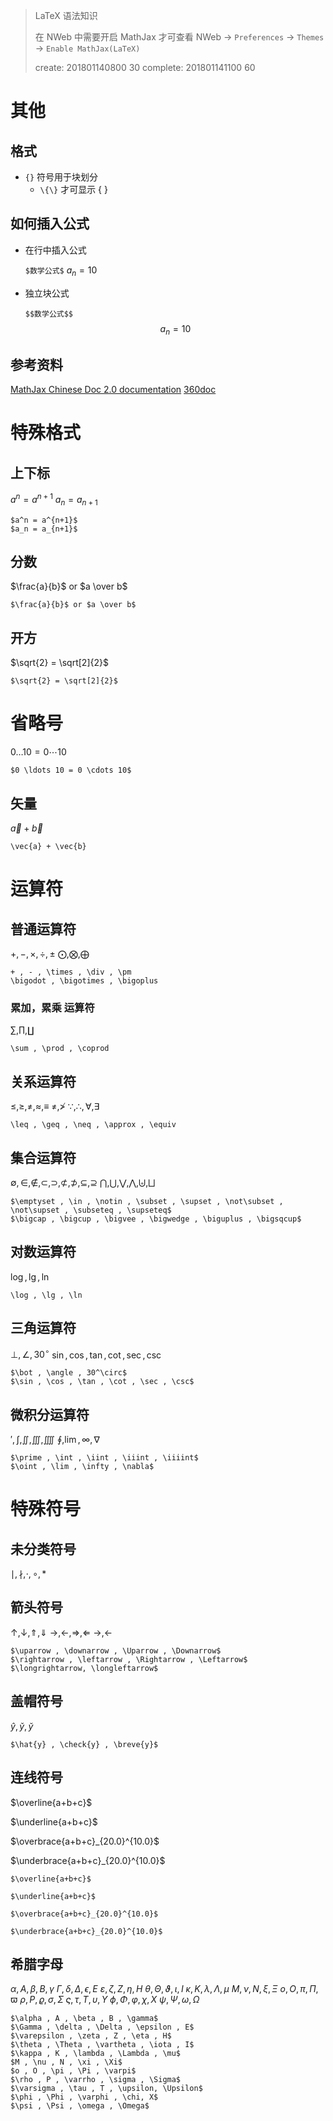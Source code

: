>LaTeX 语法知识
>
>在 NWeb 中需要开启 MathJax 才可查看
>NWeb -> `Preferences` -> `Themes` -> `Enable MathJax(LaTeX)`
>
>create: 201801140800 30
>complete: 201801141100 60
>

# 其他

## 格式

* `{}` 符号用于块划分
    * `\{\}` 才可显示 { }


## 如何插入公式

* 在行中插入公式

    `$数学公式$` 
    $a_n=10$

* 独立块公式
    
    `$$数学公式$$`
    $$a_n = 10$$

    
## 参考资料

[MathJax Chinese Doc 2.0 documentation](http://mathjax-chinese-doc.readthedocs.io/en/latest/start.html)
[360doc](http://www.360doc.com/content/14/0930/23/9482_413578190.shtml)

# 特殊格式

## 上下标


$a^n = a^{n+1}$
$a_n = a_{n+1}$

```
$a^n = a^{n+1}$
$a_n = a_{n+1}$
```

## 分数

$\frac{a}{b}$ or $a \over b$

```
$\frac{a}{b}$ or $a \over b$
```

## 开方

$\sqrt{2} = \sqrt[2]{2}$

```
$\sqrt{2} = \sqrt[2]{2}$
```

# 省略号

$0 \ldots 10 = 0 \cdots 10$

```
$0 \ldots 10 = 0 \cdots 10$
```

## 矢量

$\vec{a} + \vec{b}$

```
\vec{a} + \vec{b}
```

# 运算符

## 普通运算符

$+ , - , \times , \div , \pm$
$\bigodot , \bigotimes , \bigoplus$

```
+ , - , \times , \div , \pm
\bigodot , \bigotimes , \bigoplus
```

### 累加，累乘 运算符

$\sum , \prod , \coprod$

```
\sum , \prod , \coprod
```

## 关系运算符

$\leq , \geq , \neq , \approx , \equiv$
$\not= , \not>$
$\because , \therefore , \forall , \exists$

```
\leq , \geq , \neq , \approx , \equiv
```

## 集合运算符

$\emptyset , \in , \notin , \subset , \supset , \not\subset , \not\supset , \subseteq , \supseteq$
$\bigcap , \bigcup , \bigvee , \bigwedge , \biguplus , \bigsqcup$

```
$\emptyset , \in , \notin , \subset , \supset , \not\subset , \not\supset , \subseteq , \supseteq$
$\bigcap , \bigcup , \bigvee , \bigwedge , \biguplus , \bigsqcup$
```

## 对数运算符

$\log , \lg , \ln$

```
\log , \lg , \ln
```

## 三角运算符

$\bot , \angle , 30^\circ$
$\sin , \cos , \tan , \cot , \sec , \csc$

```
$\bot , \angle , 30^\circ$
$\sin , \cos , \tan , \cot , \sec , \csc$
```

## 微积分运算符

$\prime , \int , \iint , \iiint , \iiiint$
$\oint , \lim , \infty , \nabla$

```
$\prime , \int , \iint , \iiint , \iiiint$
$\oint , \lim , \infty , \nabla$
```

# 特殊符号

## 未分类符号

$\mid , \nmid , \cdot , \circ , \ast$

## 箭头符号

$\uparrow , \downarrow , \Uparrow , \Downarrow$
$\rightarrow , \leftarrow , \Rightarrow , \Leftarrow$
$\longrightarrow, \longleftarrow$

```
$\uparrow , \downarrow , \Uparrow , \Downarrow$
$\rightarrow , \leftarrow , \Rightarrow , \Leftarrow$
$\longrightarrow, \longleftarrow$
```

## 盖帽符号

$\hat{y} , \check{y} , \breve{y}$

```
$\hat{y} , \check{y} , \breve{y}$
```

## 连线符号

$\overline{a+b+c}$

$\underline{a+b+c}$

$\overbrace{a+b+c}_{20.0}^{10.0}$

$\underbrace{a+b+c}_{20.0}^{10.0}$

```
$\overline{a+b+c}$

$\underline{a+b+c}$

$\overbrace{a+b+c}_{20.0}^{10.0}$

$\underbrace{a+b+c}_{20.0}^{10.0}$
```

## 希腊字母

$\alpha , A , \beta , B , \gamma$ 
$\Gamma , \delta , \Delta , \epsilon , E$
$\varepsilon , \zeta , Z , \eta , H$
$\theta , \Theta , \vartheta , \iota , I$
$\kappa , K , \lambda , \Lambda , \mu$
$M , \nu , N , \xi , \Xi$
$o , O , \pi , \Pi , \varpi$
$\rho , P , \varrho , \sigma , \Sigma$
$\varsigma , \tau , T , \upsilon, \Upsilon$
$\phi , \Phi , \varphi , \chi, X$
$\psi , \Psi , \omega , \Omega$

```
$\alpha , A , \beta , B , \gamma$ 
$\Gamma , \delta , \Delta , \epsilon , E$
$\varepsilon , \zeta , Z , \eta , H$
$\theta , \Theta , \vartheta , \iota , I$
$\kappa , K , \lambda , \Lambda , \mu$
$M , \nu , N , \xi , \Xi$
$o , O , \pi , \Pi , \varpi$
$\rho , P , \varrho , \sigma , \Sigma$
$\varsigma , \tau , T , \upsilon, \Upsilon$
$\phi , \Phi , \varphi , \chi, X$
$\psi , \Psi , \omega , \Omega$
```


